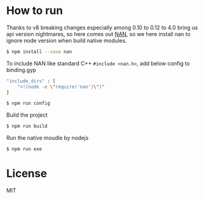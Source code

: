 # How to run
Thanks to v8 breaking changes especially among 0.10 to 0.12 to 4.0 bring us api version nightmares, so here comes out [NAN](https://github.com/nodejs/nan), so we here install nan to ignore node version when build native modules.

``` bash
$ npm install --save nan
```

To include NAN like standard C++ ` #include <nan.h> `, add below config to binding.gyp

``` bash
"include_dirs" : [
    "<!(node -e \"require('nan')\")"
]
```

``` bash
$ npm run config
```

Build the project

``` bash
$ npm run build
```

Run the native moudle by nodejs

``` bash
$ npm run exe
```

# License
MIT
